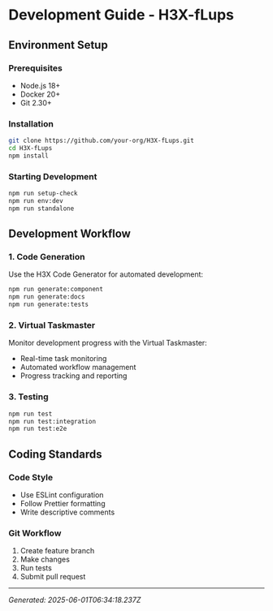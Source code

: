 # Development Guide - H3X-fLups

## Environment Setup

### Prerequisites
- Node.js 18+
- Docker 20+
- Git 2.30+

### Installation
```bash
git clone https://github.com/your-org/H3X-fLups.git
cd H3X-fLups
npm install
```

### Starting Development
```bash
npm run setup-check
npm run env:dev
npm run standalone
```

## Development Workflow

### 1. Code Generation
Use the H3X Code Generator for automated development:

```bash
npm run generate:component
npm run generate:docs
npm run generate:tests
```

### 2. Virtual Taskmaster
Monitor development progress with the Virtual Taskmaster:

- Real-time task monitoring
- Automated workflow management
- Progress tracking and reporting

### 3. Testing
```bash
npm run test
npm run test:integration
npm run test:e2e
```

## Coding Standards

### Code Style
- Use ESLint configuration
- Follow Prettier formatting
- Write descriptive comments

### Git Workflow
1. Create feature branch
2. Make changes
3. Run tests
4. Submit pull request

---

*Generated: 2025-06-01T06:34:18.237Z*
